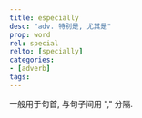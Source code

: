 ```yaml
---
title: especially
desc: "adv. 特别是, 尤其是"
prop: word
rel: special
relto: [specially]
categories:
- [adverb]
tags:
---
```


一般用于句首, 与句子间用 "," 分隔.